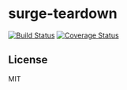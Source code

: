 # surge-teardown

[![Build Status](https://travis-ci.org/mattphillips/surge-teardown.svg?branch=master)](https://travis-ci.org/mattphillips/surge-teardown)
[![Coverage Status](https://coveralls.io/repos/github/mattphillips/surge-teardown/badge.svg?branch=master)](https://coveralls.io/github/mattphillips/surge-teardown?branch=master)

## License

MIT